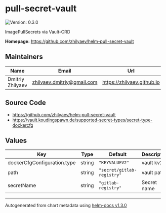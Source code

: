 # pull-secret-vault

![Version: 0.3.0](https://img.shields.io/badge/Version-0.3.0-informational?style=flat-square)

ImagePullSecrets via Vault-CRD

**Homepage:** <https://github.com/zhilyaev/helm-pull-secret-vault>

## Maintainers

| Name | Email | Url |
| ---- | ------ | --- |
| Dmitriy Zhilyaev | zhilyaev.dmitriy@gmail.com | https://zhilyaev.github.io |

## Source Code

* <https://github.com/zhilyaev/helm-pull-secret-vault>
* <https://vault.koudingspawn.de/supported-secret-types/secret-type-dockercfg>

## Values

| Key | Type | Default | Description |
|-----|------|---------|-------------|
| dockerCfgConfiguration.type | string | `"KEYVALUEV2"` | vault kv2 |
| path | string | `"secret/gitlab-registry"` | vault path |
| secretName | string | `"gitlab-registry"` | Secret name |

----------------------------------------------
Autogenerated from chart metadata using [helm-docs v1.3.0](https://github.com/norwoodj/helm-docs/releases/v1.3.0)
